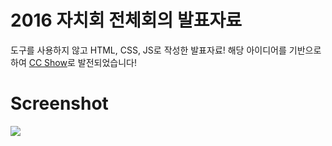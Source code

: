 # 2016 자치회 전체회의 발표자료
도구를 사용하지 않고 HTML, CSS, JS로 작성한 발표자료!
해당 아이디어를 기반으로 하여 [CC Show](https://github.com/CC-Show-Web)로 발전되었습니다!

# Screenshot
![](http://cfile4.uf.tistory.com/image/999CE1485A49EEE92C9949)
